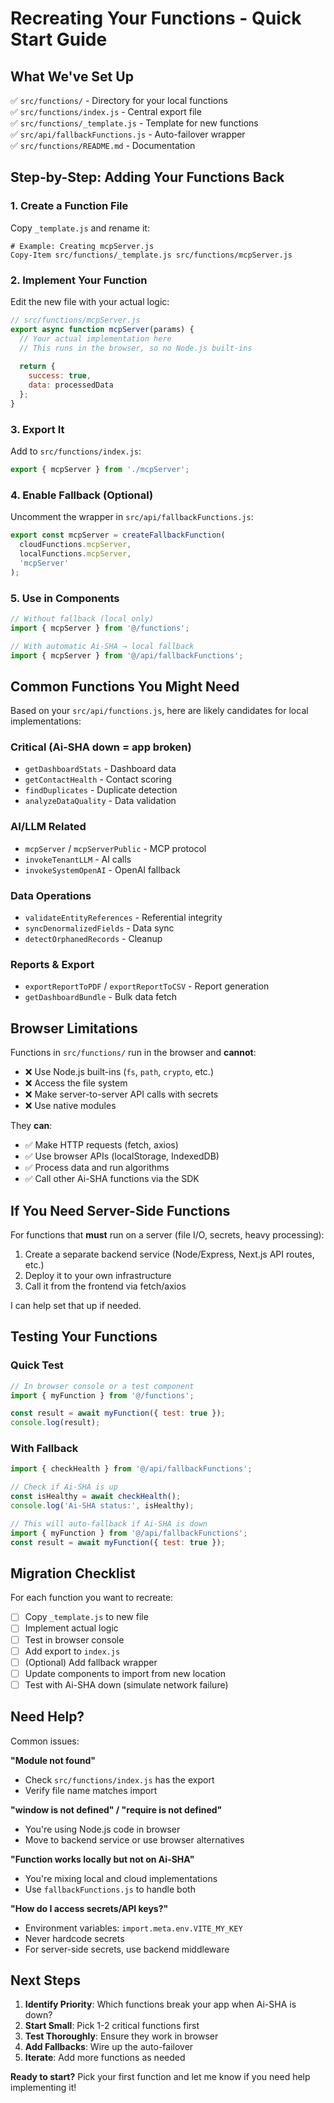 # Recreating Your Functions - Quick Start Guide

## What We've Set Up

✅ `src/functions/` - Directory for your local functions  
✅ `src/functions/index.js` - Central export file  
✅ `src/functions/_template.js` - Template for new functions  
✅ `src/api/fallbackFunctions.js` - Auto-failover wrapper  
✅ `src/functions/README.md` - Documentation

## Step-by-Step: Adding Your Functions Back

### 1. Create a Function File

Copy `_template.js` and rename it:

```pwsh
# Example: Creating mcpServer.js
Copy-Item src/functions/_template.js src/functions/mcpServer.js
```

### 2. Implement Your Function

Edit the new file with your actual logic:

```js
// src/functions/mcpServer.js
export async function mcpServer(params) {
  // Your actual implementation here
  // This runs in the browser, so no Node.js built-ins
  
  return {
    success: true,
    data: processedData
  };
}
```

### 3. Export It

Add to `src/functions/index.js`:

```js
export { mcpServer } from './mcpServer';
```

### 4. Enable Fallback (Optional)

Uncomment the wrapper in `src/api/fallbackFunctions.js`:

```js
export const mcpServer = createFallbackFunction(
  cloudFunctions.mcpServer,
  localFunctions.mcpServer,
  'mcpServer'
);
```

### 5. Use in Components

```js
// Without fallback (local only)
import { mcpServer } from '@/functions';

// With automatic Ai-SHA → local fallback
import { mcpServer } from '@/api/fallbackFunctions';
```

## Common Functions You Might Need

Based on your `src/api/functions.js`, here are likely candidates for local implementations:

### Critical (Ai-SHA down = app broken)
- `getDashboardStats` - Dashboard data
- `getContactHealth` - Contact scoring
- `findDuplicates` - Duplicate detection
- `analyzeDataQuality` - Data validation

### AI/LLM Related
- `mcpServer` / `mcpServerPublic` - MCP protocol
- `invokeTenantLLM` - AI calls
- `invokeSystemOpenAI` - OpenAI fallback

### Data Operations
- `validateEntityReferences` - Referential integrity
- `syncDenormalizedFields` - Data sync
- `detectOrphanedRecords` - Cleanup

### Reports & Export
- `exportReportToPDF` / `exportReportToCSV` - Report generation
- `getDashboardBundle` - Bulk data fetch

## Browser Limitations

Functions in `src/functions/` run in the browser and **cannot**:
- ❌ Use Node.js built-ins (`fs`, `path`, `crypto`, etc.)
- ❌ Access the file system
- ❌ Make server-to-server API calls with secrets
- ❌ Use native modules

They **can**:
- ✅ Make HTTP requests (fetch, axios)
- ✅ Use browser APIs (localStorage, IndexedDB)
- ✅ Process data and run algorithms
- ✅ Call other Ai-SHA functions via the SDK

## If You Need Server-Side Functions

For functions that **must** run on a server (file I/O, secrets, heavy processing):

1. Create a separate backend service (Node/Express, Next.js API routes, etc.)
2. Deploy it to your own infrastructure
3. Call it from the frontend via fetch/axios

I can help set that up if needed.

## Testing Your Functions

### Quick Test

```js
// In browser console or a test component
import { myFunction } from '@/functions';

const result = await myFunction({ test: true });
console.log(result);
```

### With Fallback

```js
import { checkHealth } from '@/api/fallbackFunctions';

// Check if Ai-SHA is up
const isHealthy = await checkHealth();
console.log('Ai-SHA status:', isHealthy);

// This will auto-fallback if Ai-SHA is down
import { myFunction } from '@/api/fallbackFunctions';
const result = await myFunction({ test: true });
```

## Migration Checklist

For each function you want to recreate:

- [ ] Copy `_template.js` to new file
- [ ] Implement actual logic
- [ ] Test in browser console
- [ ] Add export to `index.js`
- [ ] (Optional) Add fallback wrapper
- [ ] Update components to import from new location
- [ ] Test with Ai-SHA down (simulate network failure)

## Need Help?

Common issues:

**"Module not found"**
- Check `src/functions/index.js` has the export
- Verify file name matches import

**"window is not defined" / "require is not defined"**
- You're using Node.js code in browser
- Move to backend service or use browser alternatives

**"Function works locally but not on Ai-SHA"**
- You're mixing local and cloud implementations
- Use `fallbackFunctions.js` to handle both

**"How do I access secrets/API keys?"**
- Environment variables: `import.meta.env.VITE_MY_KEY`
- Never hardcode secrets
- For server-side secrets, use backend middleware

## Next Steps

1. **Identify Priority**: Which functions break your app when Ai-SHA is down?
2. **Start Small**: Pick 1-2 critical functions first
3. **Test Thoroughly**: Ensure they work in browser
4. **Add Fallbacks**: Wire up the auto-failover
5. **Iterate**: Add more functions as needed

**Ready to start?** Pick your first function and let me know if you need help implementing it!

